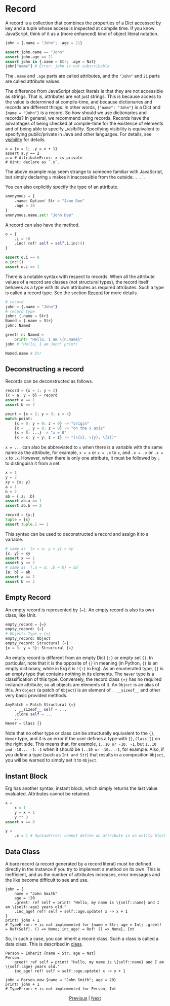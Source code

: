 # Record

A record is a collection that combines the properties of a Dict accessed by key and a tuple whose access is inspected at compile time.
If you know JavaScript, think of it as a (more enhanced) kind of object literal notation.

```python
john = {.name = "John"; .age = 21}

assert john.name == "John"
assert john.age == 21
assert john in {.name = Str; .age = Nat}
john["name"] # Error: john is not subscribable
```

The `.name` and `.age` parts are called attributes, and the `"John"` and `21` parts are called attribute values.

The difference from JavaScript object literals is that they are not accessible as strings. That is, attributes are not just strings.
This is because access to the value is determined at compile-time, and because dictionaries and records are different things. In other words, `{"name": "John"}` is a Dict and `{name = "John"}` is a record.
So how should we use dictionaries and records?
In general, we recommend using records. Records have the advantages of being checked at compile-time for the existence of elements and of being able to specify __visibility_.
Specifying visibility is equivalent to specifying public/private in Java and other languages. For details, see [visibility](./20_visibility.md) for details.

```python,compile_fail
a = {x = 1; .y = x + 1}
assert a.y == 2
a.x # AttributeError: x is private
# Hint: declare as `.x`.
```

The above example may seem strange to someone familiar with JavaScript, but simply declaring `x` makes it inaccessible from the outside. `. `. `.

You can also explicitly specify the type of an attribute.

```python
anonymous = {
    .name: Option! Str = "Jane Doe"
    .age = 20
}
anonymous.name.set! "John Doe"
```

A record can also have the method.

```python
o = {
    .i = !0
    .inc! ref! self = self.i.inc!()
}

assert o.i == 0
o.inc!()
assert o.i == 1
```

There is a notable syntax with respect to records. When all the attribute values of a record are classes (not structural types), the record itself behaves as a type with its own attributes as required attributes.
Such a type is called a record type. See the section [Record](../API/types/classes/Record.md) for more details.

```python
# record
john = {.name = "John"}
# record type
john: {.name = Str}
Named = {.name = Str}
john: Named

greet! n: Named =
    print! "Hello, I am \{n.name}"
john # "Hello, I am John" print!

Named.name # Str
```

## Deconstructing a record

Records can be deconstructed as follows.

```python
record = {x = 1; y = 2}
{x = a; y = b} = record
assert a == 1
assert b == 2

point = {x = 2; y = 3; z = 4}
match point:
    {x = 0; y = 0; z = 0} -> "origin"
    {x = _; y = 0; z = 0} -> "on the x axis"
    {x = 0; ...} -> "x = 0"
    {x = x; y = y; z = z} -> "(\{x}, \{y}, \{z})"
```

`x = ...` can also be abbreviated to `x` when there is a variable with the same name as the attribute, for example, `x = x` or `x = .x` to `x`, and `.x = .x` or `.x = x` to `.x`.
However, when there is only one attribute, it must be followed by `;` to distinguish it from a set.

```python
x = 1
y = 2
xy = {x; y}
a = 1
b = 2
ab = {.a; .b}
assert ab.a == 1
assert ab.b == 2

record = {x;}
tuple = {x}
assert tuple.1 == 1
```

This syntax can be used to deconstructed a record and assign it to a variable.

```python
# same as `{x = x; y = y} = xy`
{x; y} = xy
assert x == 1
assert y == 2
# same as `{.a = a; .b = b} = ab`
{a; b} = ab
assert a == 1
assert b == 2
```

## Empty Record

An empty record is represented by `{=}`. An empty record is also its own class, like Unit.

```python
empty_record = {=}
empty_record: {=}
# Object: Type = {=}
empty_record: Object
empty_record: Structural {=}
{x = 3; y = 5}: Structural {=}
```

An empty record is different from an empty Dict `{:}` or empty set `{}`. In particular, note that it is the opposite of `{}` in meaning (in Python, `{}` is an empty dictionary, while in Erg it is `!{:}` in Erg).
As an enumerated type, `{}` is an empty type that contains nothing in its elements. The `Never` type is a classification of this type.
Conversely, the record class `{=}` has no required instance attribute, so all objects are elements of it. An `Object` is an alias of this.
An `Object` (a patch of `Object`) is an element of `. __sizeof__` and other very basic provided methods.

```python
AnyPatch = Patch Structural {=}
    . __sizeof__ self = ...
    .clone self = ...
    ...
Never = Class {}
```

Note that no other type or class can be structurally equivalent to the `{}`, `Never` type, and it is an error if the user defines a type with `{}`, `Class {}` on the right side.
This means that, for example, `1..10 or -10. -1`, but `1..10 and -10... -1`. `-1` when it should be `1..10 or -10...-1`, for example.
Also, if you define a type (such as `Int and Str`) that results in a composition `Object`, you will be warned to simply set it to `Object`.

## Instant Block

Erg has another syntax, instant block, which simply returns the last value evaluated. Attributes cannot be retained.

```python
x =
    x = 1
    y = x + 1
    y ** 3
assert x == 8

y =
    .x = 1 # SyntaxError: cannot define an attribute in an entity block
```

## Data Class

A bare record (a record generated by a record literal) must be defined directly in the instance if you try to implement a method on its own.
This is inefficient, and as the number of attributes increases, error messages and the like become difficult to see and use.

```python,compile_fail
john = {
    name = "John Smith"
    age = !20
    .greet! ref self = print! "Hello, my name is \{self::name} and I am \{self::age} years old."
    .inc_age! ref! self = self::age.update! x -> x + 1
}
print! john + 1
# TypeError: + is not implemented for {name = Str; age = Int; .greet! = Ref(Self). () => None; inc_age! = Ref! () => None}, Int
```

So, in such a case, you can inherit a record class. Such a class is called a data class.
This is described in [class](./type/04_class.md).

```python,checker_ignore
Person = Inherit {name = Str; age = Nat}
Person.
    greet! ref self = print! "Hello, my name is \{self::name} and I am \{self::age} years old."
    inc_age! ref! self = self::age.update! x -> x + 1

john = Person.new {name = "John Smith"; age = 20}
print! john + 1
# TypeError: + is not implemented for Person, Int
```

<p align='center'>
    <a href='./13_tuple.md'>Previous</a> | <a href='./15_set.md'>Next</a>
</p>
